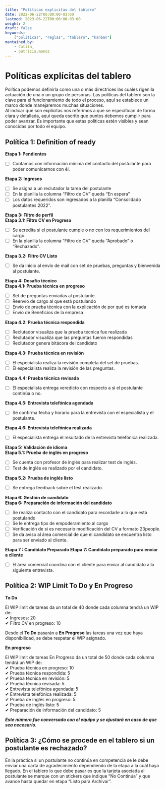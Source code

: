```yaml
---
title: "Políticas explicitas del tablero"
date: 2022-06-22T00:00:00-03:00
lastmod: 2023-06-22T00:00:00-03:00
weight: 2
draft: false
keywords:
    ["politicas", "reglas", "tablero", "kanban"]
mantained_by:
    - Catita_
    - patricia.munoz
---
```



# Políticas explícitas del tablero

Política podemos definirla como una o más directrices las cuales rigen la actuación de una o un grupo de personas.
Las políticas del tablero son la clave para el funcionamiento de todo el proceso, aquí se establece un marco donde manejaremos muchas situaciones.  
Al indicar que son explícitas nos referimos a que se especifican de forma clara y detallada, aquí queda escrito que puntos debemos cumplir para poder avanzar. Es importante que estas políticas estén visibles y sean conocidas por todo el equipo.  

## Política 1: Definition of ready
**Etapa 1: Pendientes**

- [ ] Contamos con información mínima del contacto del postulante para poder comunicarnos con él.

**Etapa 2: Ingresos**

- [ ] Se asigna a un reclutador la tarea del postulante
- [ ] En la planilla la columna “Filtro de CV” queda “En espera”
- [ ] Los datos requeridos son ingresados a la planilla “Consolidado postulantes 2022”.

**Etapa 3: Filtro de perfil**  
**Etapa 3.1: Filtro CV en Progreso**
- [ ] Se acredita si el postulante cumple o no con los requerimientos del cargo.  
- [ ] En la planilla la columna ”Filtro de CV” queda “Aprobado” o “Rechazado”.  

**Etapa 3.2: Filtro CV Listo**
- [ ] Se da inicio al envío de mail con set de pruebas, preguntas y bienvenida al postulante.

**Etapa 4: Desafío técnico**  
**Etapa 4.1: Prueba técnica en progreso**  

- [ ] Set de preguntas enviadas al postulante.
- [ ] Reenvío de cargo al que está postulando
- [ ] Envío de prueba técnica con la explicación de por qué es tomada
- [ ] Envío de Beneficios de la empresa    

**Etapa 4.2: Prueba técnica respondida**  

- [ ] Reclutador visualiza que la prueba técnica fue realizada
- [ ] Reclutador visualiza que las preguntas fueron respondidas
- [ ] Reclutador genera bitácora del candidato  

**Etapa 4.3: Prueba técnica en revisión**

- [ ] El especialista realiza la revisión completa del set de pruebas.
- [ ] El especialista realiza la revisión de las preguntas.  

**Etapa 4.4: Prueba técnica revisada**  

- [ ] El especialista entrega veredicto con respecto a si el postulante continúa o no.

**Etapa 4.5: Entrevista telefónica agendada**

- [ ] Se confirma fecha y horario para la entrevista con el especialista y el postulante.

**Etapa 4.6: Entrevista telefónica realizada**
- [ ] El especialista entrega el resultado de la entrevista telefónica realizada.

**Etapa 5: Validación de idioma**  
**Etapa 5.1: Prueba de inglés en progreso**

- [ ] Se cuenta con profesor de inglés para realizar test de inglés.
- [ ] Test de inglés es realizado por el candidato.

**Etapa 5.2: Prueba de inglés listo**  

- [ ] Se entrega feedback sobre el test realizado.

**Etapa 6: Gestión de candidato**  
**Etapa 6: Preparación de información del candidato**

- [ ] Se realiza contacto con el candidato para recordarle a lo que está postulando
- [ ] Se le entrega tips de empoderamiento al cargo
- [ ] Verificación de si es necesario modificación del CV a formato 23people.
- [ ] Se da aviso al área comercial de que el candidato se encuentra listo para ser enviado al cliente.

**Etapa 7 : Candidato Preparado**
**Etapa 7: Candidato preparado para enviar a cliente**

- [ ] El área comercial coordina con el cliente para enviar al candidato a la siguiente entrevista.

## Política 2: WIP Limit To Do y En Progreso
**To Do**

El WIP limit de tareas da un total de 40 donde cada columna tendrá un WIP de:  
✔ Ingresos: 20  
✔ Filtro CV en progreso: 10  

Desde el **To Do** pasarán a **En Progreso** las tareas una vez que haya disponibilidad, se debe respetar el WIP asignado.

**En progreso**

El WIP limit de tareas En Progreso da un total de 50 donde cada columna tendrá un WIP de:  
✔ Prueba técnica en progreso: 10  
✔ Prueba técnica respondida: 5  
✔ Prueba técnica en revisión: 5  
✔ Prueba técnica revisada: 5  
✔ Entrevista telefónica agendada: 5  
✔ Entrevista telefónica realizada: 5  
✔ Prueba de inglés en progreso: 5  
✔ Prueba de inglés listo: 5  
✔ Preparación de información del candidato: 5  

***Este número fue conversado con el equipo y se ajustará en caso de que sea necesario.***

## Política 3: ¿Cómo se procede en el tablero si un postulante es rechazado?

En la práctica si un postulante no continúa en competencia se le debe enviar una carta de agradecimiento dependiendo de la etapa a la cuál haya llegado.
En el tablero lo que debe pasar es que la tarjeta asociada al postulante se marque con un stickers que indique “No Continúa” y que avance hasta quedar en etapa “Listo para Archivar”.
